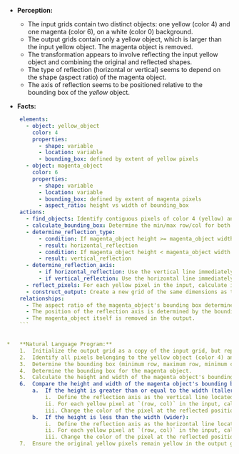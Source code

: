*   **Perception:**
    *   The input grids contain two distinct objects: one yellow (color 4) and one magenta (color 6), on a white (color 0) background.
    *   The output grids contain only a yellow object, which is larger than the input yellow object. The magenta object is removed.
    *   The transformation appears to involve reflecting the input yellow object and combining the original and reflected shapes.
    *   The type of reflection (horizontal or vertical) seems to depend on the shape (aspect ratio) of the magenta object.
    *   The axis of reflection seems to be positioned relative to the bounding box of the *yellow* object.

*   **Facts:**
    
```yaml
    elements:
      - object: yellow_object
        color: 4
        properties:
          - shape: variable
          - location: variable
          - bounding_box: defined by extent of yellow pixels
      - object: magenta_object
        color: 6
        properties:
          - shape: variable
          - location: variable
          - bounding_box: defined by extent of magenta pixels
          - aspect_ratio: height vs width of bounding_box
    actions:
      - find_objects: Identify contiguous pixels of color 4 (yellow) and 6 (magenta).
      - calculate_bounding_box: Determine the min/max row/col for both yellow and magenta objects.
      - determine_reflection_type:
          - condition: If magenta_object height >= magenta_object width
          - result: horizontal_reflection
          - condition: If magenta_object height < magenta_object width
          - result: vertical_reflection
      - determine_reflection_axis:
          - if horizontal_reflection: Use the vertical line immediately right of the yellow_object's bounding box (x = yellow_max_col + 0.5).
          - if vertical_reflection: Use the horizontal line immediately below the yellow_object's bounding box (y = yellow_max_row + 0.5).
      - reflect_pixels: For each yellow pixel in the input, calculate its reflected position across the determined axis.
      - construct_output: Create a new grid of the same dimensions as the input. Fill it with the background color (0). Draw the original yellow pixels and the newly calculated reflected yellow pixels onto the output grid.
    relationships:
      - The aspect ratio of the magenta_object's bounding box determines whether the reflection applied to the yellow_object is horizontal or vertical.
      - The position of the reflection axis is determined by the bounding box of the yellow_object.
      - The magenta_object itself is removed in the output.
    ```


*   **Natural Language Program:**
    1.  Initialize the output grid as a copy of the input grid, but replace all magenta (6) pixels with the background color (white, 0).
    2.  Identify all pixels belonging to the yellow object (color 4) and the magenta object (color 6).
    3.  Determine the bounding box (minimum row, maximum row, minimum column, maximum column) for the yellow object.
    4.  Determine the bounding box for the magenta object.
    5.  Calculate the height and width of the magenta object's bounding box.
    6.  Compare the height and width of the magenta object's bounding box:
        a.  If the height is greater than or equal to the width (taller or square):
            i.  Define the reflection axis as the vertical line located at `x = maximum_column_of_yellow_bounding_box + 0.5`.
            ii. For each yellow pixel at `(row, col)` in the input, calculate its horizontally reflected position `(row, reflected_col)`, where `reflected_col = 2 * (maximum_column_of_yellow_bounding_box + 0.5) - col - 1`. If the reflection calculation results in non-integer coordinates adjust logic to reflect pixel centers, e.g. `reflected_col = maximum_column_of_yellow_bounding_box + (maximum_column_of_yellow_bounding_box - col + 1)`.
            iii. Change the color of the pixel at the reflected position `(row, reflected_col)` in the output grid to yellow (4), provided the coordinates are within the grid boundaries.
        b.  If the height is less than the width (wider):
            i.  Define the reflection axis as the horizontal line located at `y = maximum_row_of_yellow_bounding_box + 0.5`.
            ii. For each yellow pixel at `(row, col)` in the input, calculate its vertically reflected position `(reflected_row, col)`, where `reflected_row = 2 * (maximum_row_of_yellow_bounding_box + 0.5) - row - 1`. If the reflection calculation results in non-integer coordinates adjust logic to reflect pixel centers, e.g. `reflected_row = maximum_row_of_yellow_bounding_box + (maximum_row_of_yellow_bounding_box - row + 1)`.
            iii. Change the color of the pixel at the reflected position `(reflected_row, col)` in the output grid to yellow (4), provided the coordinates are within the grid boundaries.
    7.  Ensure the original yellow pixels remain yellow in the output grid. The final output grid contains the original yellow object plus its reflection, with the magenta object removed.